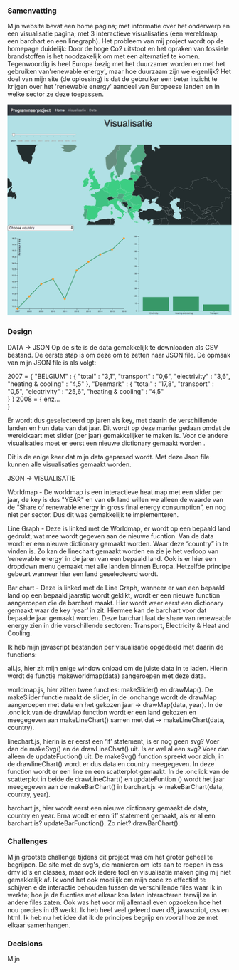 ### Samenvatting
Mijn website bevat een home pagina; met informatie over het onderwerp en een visualisatie pagina; met 3 interactieve visualisaties (een wereldmap, een barchart en een linegraph). Het probleem van mij project wordt op de homepage duidelijk: Door de hoge Co2 uitstoot en het opraken van fossiele brandstoffen is het noodzakelijk om met een alternatief te komen. Tegenwoordig is heel Europa bezig met het duurzamer worden en met het gebruiken van'renewable energy', maar hoe duurzaam zijn we eigenlijk?
Het doel van mijn site (de oplossing) is dat de gebruiker een beter inzicht te krijgen over het 'renewable energy' aandeel van Europeese landen en in welke sector ze deze toepassen. 

![Visualisatie](doc/visualisatie.png)

### Design

DATA -> JSON
Op de site is de data gemakkelijk te downloaden als CSV bestand. De eerste stap is om deze om te zetten naar JSON file. De opmaak van mijn JSON file is als volgt:

2007 = {
        "BELGIUM" : {
            "total" : "3,1",
            "transport" : "0,6",
            "electrivity" : "3,6",
            "heating & cooling" : "4,5"
        },
        "Denmark" : {
            "total" : "17,8",
            "transport" : "0,5",
            "electrivity" : "25,6",
            "heating & cooling" : "4,5"          
        }
      }
 2008 = { enz...    
      }
      
Er wordt dus geselecteerd op jaren als key, met daarin de verschillende landen en hun data van dat jaar. Dit wordt op deze manier gedaan omdat de wereldkaart met slider (per jaar) gemakkelijker te maken is. Voor de andere visualisaties moet er eerst een nieuwe dictionary gemaakt worden .

Dit is de enige keer dat mijn data geparsed wordt. Met deze Json file kunnen alle visualisaties gemaakt worden.

JSON -> VISUALISATIE

Worldmap - De worldmap is een interactieve heat map met een slider per jaar, de key is dus "YEAR" en van elk land willen we alleen de waarde van de “Share of renewable energy in gross final energy consumption”, en nog niet per sector. Dus dit was gemakkelijk te implementeren. 

Line Graph - Deze is linked met de Worldmap, er wordt op een bepaald land gedrukt, wat mee wordt gegeven aan de nieuwe fucntion.  Van de data wordt er een nieuwe dictionary gemaakt worden. Waar deze “country” in te vinden is.  Zo kan de linechart gemaakt worden en zie je het verloop van ‘renewable energy’ in de jaren van een bepaald land. Ook is er hier een dropdown menu gemaakt met alle landen binnen Europa. Hetzelfde principe gebeurt wanneer hier een land geselecteerd wordt. 

Bar chart - Deze is linked met de Line Graph, wanneer er van een bepaald land op een bepaald jaarstip wordt geklikt, wordt er een nieuwe function aangeroepen die de barchart maakt. Hier wordt weer eerst een dictionary gemaakt waar de key ‘year’ in zit. Hiermee kan de barchart voor dat bepaalde jaar gemaakt worden. Deze barchart laat de share van reneweable energy zien in drie verschillende sectoren: Transport, Electricity & Heat and Cooling.

Ik heb mijn javascript bestanden per visualisatie opgedeeld met daarin de functions:

all.js, hier zit mijn enige window onload om de juiste data in te laden. Hierin wordt de functie makeworldmap(data) aangeroepen met deze data. 

worldmap.js, hier zitten twee functies: makeSlider() en drawMap(). De makeSlider functie maakt de slider, in de .onchange wordt de drawMap aangeroepen met data en het gekozen jaar -> drawMap(data, year).
In de .onclick van de drawMap function wordt er een land gekozen en meegegeven aan makeLineChart() samen met dat -> makeLineChart(data, country). 

linechart.js, hierin is er eerst een ‘if’ statement, is er nog geen svg? Voer dan de makeSvg() en de drawLineChart() uit. Is er wel al een svg? Voer dan alleen de updateFuction() uit. 
De makeSvg() function spreekt voor zich, in de drawlineChart() wordt er dus data en country meegegeven. In deze function wordt er een line en een scatterplot gemaakt. In de .onclick van de scatterplot in beide de drawLineChart() en updateFuntion () wordt het jaar meegegeven aan de makeBarChart() in barchart.js -> makeBarChart(data, country, year). 

barchart.js, hier wordt eerst een nieuwe dictionary gemaakt de data, country en year. Erna wordt er een ‘if’ statement gemaakt, als er al een barchart is? updateBarFunction(). Zo niet? drawBarChart().

### Challenges 
Mijn grootste challenge tijdens dit project was om het groter geheel te begrijpen. De site met de svg's, de manieren om iets aan te roepen in css dmv id's en classes, maar ook iedere tool en visualisatie maken ging mij niet gemakkelijk af. Ik vond het ook moeilijk om mijn code zo effectief te schijven e de interactie behouden tussen de verschillende files waar ik in werkte; hoe je de fucnties met elkaar kon laten interacteren terwijl ze in andere files zaten. Ook was het voor mij allemaal even opzoeken hoe het nou precies in d3 werkt. Ik heb heel veel geleerd over d3, javascript, css en html. Ik heb nu het idee dat ik de principes begrijp en vooral hoe ze met elkaar samenhangen. 


### Decisions
Mijn 
  

